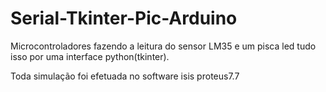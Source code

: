 # Serial-Tkinter-Pic-Arduino
 Microcontroladores fazendo a leitura do sensor LM35 e um pisca led tudo isso por uma interface python(tkinter).
 
 Toda simulação foi efetuada no software isis proteus7.7

